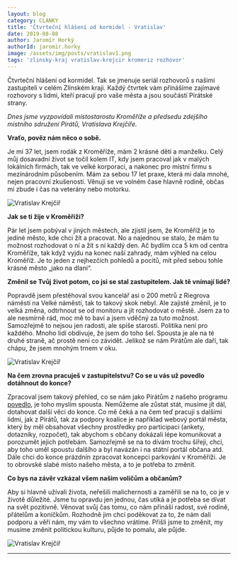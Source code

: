 ```yaml
---
layout: blog
category: CLANKY
title: 'Čtvrteční hlášení od kormidel - Vratislav'
date: 2019-08-08
author: Jaromír Horký
authorId: jaromir.horky
image: /assets/img/posts/vratislav1.png   
tags: 'zlinsky-kraj vratislav-krejcir kromeriz rozhovor'
---
```


Čtvrteční hlášení od kormidel. Tak se jmenuje seriál rozhovorů s našimi zastupiteli v celém Zlínském kraji. Každý čtvrtek vám přinášíme zajímavé rozhovory s lidmi, kteří pracují pro vaše města a jsou součástí Pirátské strany.

*Dnes jsme vyzpovídali místostarostu Kroměříže a předsedu zdejšího mistního sdružení Pirátů, Vratislava Krejčíře.* 

**Vraťo, pověz nám něco o sobě.**

Je mi 37 let, jsem rodák z Kroměříže, mám 2 krásné děti a manželku. Celý můj dosavadní život se točil kolem IT, kdy jsem pracoval jak v malých lokálních firmách, tak ve velké korporaci, a nakonec pro místní firmu s mezinárodním působením. Mám za sebou 17 let praxe, která mi dala mnohé, nejen pracovní zkušenosti. Věnuji se ve volném čase hlavně rodině, občas mi zbude i čas na veterány nebo motorku. 

![Vratislav Krejčíř](https://zlinsky.pirati.cz/assets/img/posts/vrata1.jpg)

**Jak se ti žije v Kroměříži?**

Pár let jsem pobýval v jiných městech, ale zjistil jsem, že Kroměříž je to jediné město, kde chci žít a pracovat. No a najednou se stalo, že mám tu možnost rozhodovat o ní a žít s ní každý den. Ač bydlím cca 5 km od centra Kroměříže, tak když vyjdu na konec naší zahrady, mám výhled na celou Kroměříž. Je to jeden z nejhezčích pohledů a pocitů, mít před sebou tohle krásné město „jako na dlani“. 

**Změnil se Tvůj život potom, co jsi se stal zastupitelem. Jak tě vnímají lidé?**

Popravdě jsem přestěhoval svou kancelář asi o 200 metrů z Riegrova náměstí na Velké náměstí, tak to takový skok nebyl. Ale zajisté změnil, je to velká změna, odtrhnout se od monitoru a jít rozhodovat o městě. Jsem za to ale nesmírně rád, moc mě to baví a jsem vděčný za tuto možnost. Samozřejmě to nejsou jen radosti, ale spíše starosti. Politika není pro každého. Mnoho lidí obdivuje, že jsem do toho šel. Spousta je ale na té druhé straně, ač prostě není co závidět. Jelikož se nám Pirátům ale daří, tak chápu, že jsem mnohým trnem v oku.

![Vratislav Krejčíř](https://zlinsky.pirati.cz/assets/img/posts/vrata3.JPG)

**Na čem zrovna pracuješ v zastupitelstvu? Co se u vás už povedlo dotáhnout do konce?**

Zpracoval jsem takový přehled, co se nám jako Pirátům z našeho programu [povedlo]( https://kromeriz.pirati.cz/aktuality/pulrocni-vysvedceni-aneb-jak-pirati-na-radnici-pracuji.html), je toho myslím spousta. Nemůžeme ale zůstat stát, musíme jít dál, dotahovat další věci do konce. Co mě čeká a na čem teď pracuji s dalšími lidmi, jak z Pirátů, tak za podpory koalice je například webový portál města, který by měl obsahovat všechny prostředky pro participaci (ankety, dotazníky, rozpočet), tak abychom s občany dokázali lépe komunikovat a porozumět jejich potřebám. Samozřejmě se na to dívám trochu šířeji, chci, aby toho uměl spoustu dalšího a byl navázán i na státní portál občana atd. Dále chci do konce prázdnin zpracovat koncepci parkování v Kroměříži. Je to obrovské slabé místo našeho města, a to je potřeba to změnit. 

**Co bys na závěr vzkázal všem našim voličům a občanům?**

Aby si hlavně užívali života, neřešili malichernosti a zaměřili se na to, co je v životě důležité. Jsme tu opravdu jen jednou, čas utíká a je potřeba se dívat na svět pozitivně. Věnovat svůj čas tomu, co nám přináší radost, své rodině, přátelům a koníčkům.  Rozhodně jim chci poděkovat za to, že nám dali podporu a věří nám, my vám to všechno vrátíme. Přišli jsme to změnit, my musíme změnit politickou kulturu, půjde to pomalu, ale půjde.  

![Vratislav Krejčíř](https://zlinsky.pirati.cz/assets/img/posts/vrata2.JPG)

---
